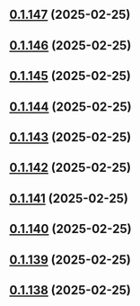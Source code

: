 ## [0.1.147](https://github.com/binary-braids/terraform-oracle/compare/v0.1.146...v0.1.147) (2025-02-25)



## [0.1.146](https://github.com/binary-braids/terraform-oracle/compare/v0.1.145...v0.1.146) (2025-02-25)



## [0.1.145](https://github.com/binary-braids/terraform-oracle/compare/v0.1.144...v0.1.145) (2025-02-25)



## [0.1.144](https://github.com/binary-braids/terraform-oracle/compare/v0.1.143...v0.1.144) (2025-02-25)



## [0.1.143](https://github.com/binary-braids/terraform-oracle/compare/v0.1.142...v0.1.143) (2025-02-25)



## [0.1.142](https://github.com/binary-braids/terraform-oracle/compare/v0.1.141...v0.1.142) (2025-02-25)



## [0.1.141](https://github.com/binary-braids/terraform-oracle/compare/v0.1.140...v0.1.141) (2025-02-25)



## [0.1.140](https://github.com/binary-braids/terraform-oracle/compare/v0.1.139...v0.1.140) (2025-02-25)



## [0.1.139](https://github.com/binary-braids/terraform-oracle/compare/v0.1.138...v0.1.139) (2025-02-25)



## [0.1.138](https://github.com/binary-braids/terraform-oracle/compare/v0.1.137...v0.1.138) (2025-02-25)




